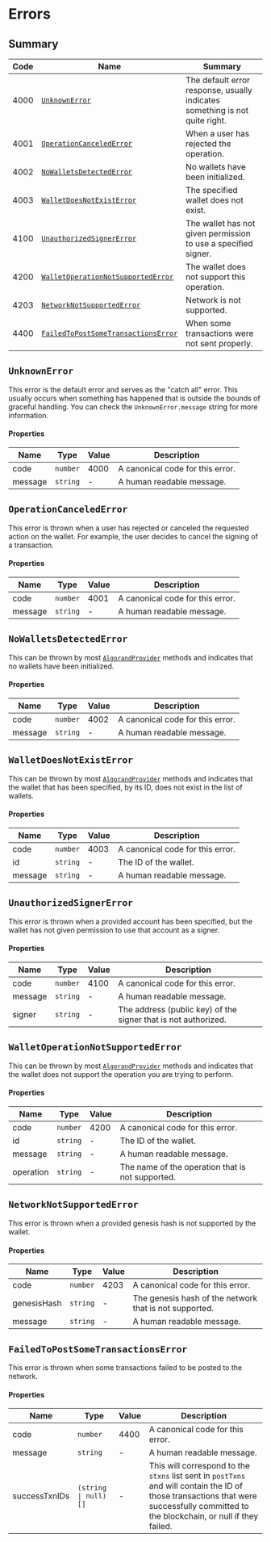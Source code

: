 # Errors

## Summary

| Code | Name                                                                      | Summary                                                                     |
|------|---------------------------------------------------------------------------|-----------------------------------------------------------------------------|
| 4000 | [`UnknownError`](#unknownerror)                                           | The default error response, usually indicates something is not quite right. |
| 4001 | [`OperationCanceledError`](#operationcancelederror)                       | When a user has rejected the operation.                                     |
| 4002 | [`NoWalletsDetectedError`](#nowalletsdetectederror)                       | No wallets have been initialized.                                           |
| 4003 | [`WalletDoesNotExistError`](#walletdoesnotexisterror)                     | The specified wallet does not exist.                                        |
| 4100 | [`UnauthorizedSignerError`](#unauthorizedsignererror)                     | The wallet has not given permission to use a specified signer.              |
| 4200 | [`WalletOperationNotSupportedError`](#walletoperationnotsupportederror)   | The wallet does not support this operation.                                 |
| 4203 | [`NetworkNotSupportedError`](#networknotsupportederror)                   | Network is not supported.                                                   |
| 4400 | [`FailedToPostSomeTransactionsError`](#failedtopostsometransactionserror) | When some transactions were not sent properly.                              |

## `UnknownError`

This error is the default error and serves as the "catch all" error. This usually occurs when something has happened that is outside the bounds of graceful handling. You can check the `UnknownError.message` string for more information.

#### Properties

| Name    | Type     | Value | Description                      |
|---------|----------|-------|----------------------------------|
| code    | `number` | 4000  | A canonical code for this error. |
| message | `string` | -     | A human readable message.        |

## `OperationCanceledError`

This error is thrown when a user has rejected or canceled the requested action on the wallet. For example, the user decides to cancel the signing of a transaction.

#### Properties

| Name    | Type     | Value | Description                      |
|---------|----------|-------|----------------------------------|
| code    | `number` | 4001  | A canonical code for this error. |
| message | `string` | -     | A human readable message.        |

## `NoWalletsDetectedError`

This can be thrown by most [`AlgorandProvider`](algorand-provider) methods and indicates that no wallets have been initialized.

#### Properties

| Name    | Type     | Value | Description                      |
|---------|----------|-------|----------------------------------|
| code    | `number` | 4002  | A canonical code for this error. |
| message | `string` | -     | A human readable message.        |

## `WalletDoesNotExistError`

This can be thrown by most [`AlgorandProvider`](algorand-provider) methods and indicates that the wallet that has been specified, by its ID, does not exist in the list of wallets.

#### Properties

| Name    | Type     | Value | Description                      |
|---------|----------|-------|----------------------------------|
| code    | `number` | 4003  | A canonical code for this error. |
| id      | `string` | -     | The ID of the wallet.            |
| message | `string` | -     | A human readable message.        |

## `UnauthorizedSignerError`

This error is thrown when a provided account has been specified, but the wallet has not given permission to use that account as a signer.

#### Properties

| Name    | Type     | Value | Description                                                    |
|---------|----------|-------|----------------------------------------------------------------|
| code    | `number` | 4100  | A canonical code for this error.                               |
| message | `string` | -     | A human readable message.                                      |
| signer  | `string` | -     | The address (public key) of the signer that is not authorized. |

## `WalletOperationNotSupportedError`

This can be thrown by most [`AlgorandProvider`](algorand-provider) methods and indicates that the wallet does not support the operation you are trying to perform.

#### Properties

| Name      | Type     | Value | Description                                      |
|-----------|----------|-------|--------------------------------------------------|
| code      | `number` | 4200  | A canonical code for this error.                 |
| id        | `string` | -     | The ID of the wallet.                            |
| message   | `string` | -     | A human readable message.                        |
| operation | `string` | -     | The name of the operation that is not supported. |

## `NetworkNotSupportedError`

This error is thrown when a provided genesis hash is not supported by the wallet.

#### Properties

| Name        | Type     | Value | Description                                            |
|-------------|----------|-------|--------------------------------------------------------|
| code        | `number` | 4203  | A canonical code for this error.                       |
| genesisHash | `string` | -     | The genesis hash of the network that is not supported. |
| message     | `string` | -     | A human readable message.                              |

## `FailedToPostSomeTransactionsError`

This error is thrown when some transactions failed to be posted to the network.

#### Properties

| Name          | Type                                 | Value | Description                                                                                                                                                                           |
|---------------|--------------------------------------|-------|---------------------------------------------------------------------------------------------------------------------------------------------------------------------------------------|
| code          | `number`                             | 4400  | A canonical code for this error.                                                                                                                                                      |
| message       | `string`                             | -     | A human readable message.                                                                                                                                                             |
| successTxnIDs | <code>(string  &#124; null)[]</code> | -     | This will correspond to the `stxns` list sent in `postTxns` and will contain the ID of those transactions that were successfully committed to the blockchain, or null if they failed. |

